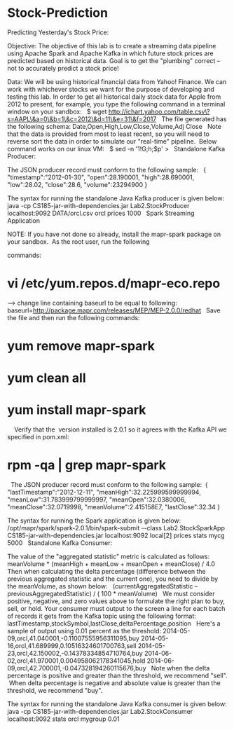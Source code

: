 # Stock-Prediction

Predicting Yesterday's Stock Price:

Objective:
The objective of this lab is to create a streaming data pipeline using Apache Spark and Apache Kafka in which future stock prices are predicted based on historical data. Goal is to get the "plumbing" correct – not to accurately predict a stock price!

Data:
We will be using historical financial data from Yahoo! Finance. We can work with whichever stocks we want for the purpose of developing and testing this lab. In order to get all historical daily stock data for Apple from 2012 to present, for example, you type the following command in a terminal window on your sandbox:
 
$ wget http://ichart.yahoo.com/table.csv\?s=AAPL\&a=0\&b=1\&c=2012\&d=11\&e=31\&f=2017
 
The file generated has the following schema:
Date,Open,High,Low,Close,Volume,Adj Close
 
Note that the data is provided from most to least recent, so you will need to reverse sort the data in order to simulate our "real-time" pipeline.  Below command works on our linux VM:
 
$ sed -n '1!G;h;$p' <input-file> > <output-file>
 
Standalone Kafka Producer:

The JSON producer record must conform to the following sample:
 
{
"timestamp":"2012-01-30",
"open":28.190001,
"high":28.690001,
"low":28.02,
"close":28.6,
"volume":23294900
}

The syntax for running the standalone Java Kafka producer is given below:
java -cp CS185-jar-with-dependencies.jar Lab2.StockProducer localhost:9092 DATA/orcl.csv orcl prices 1000
 
Spark Streaming Application

NOTE: If you have not done so already, install the mapr-spark package on your sandbox.  As the root user, run the following 

commands:
# vi /etc/yum.repos.d/mapr-eco.repo
--> change line containing baseurl to be equal to following:
baseurl=http://package.mapr.com/releases/MEP/MEP-2.0.0/redhat
 
Save the file and then run the following commands:
# yum remove mapr-spark
# yum clean all
# yum install mapr-spark
 
 
Verify that the  version installed is 2.0.1 so it agrees with the Kafka API we specified in pom.xml:
# rpm -qa | grep mapr-spark
 
The JSON producer record must conform to the following sample: 
{
"lastTimestamp":"2012-12-11",
"meanHigh":32.225999599999994,
"meanLow":31.783999799999997,
"meanOpen":32.0380006,
"meanClose":32.0719998,
"meanVolume":2.415158E7,
"lastClose":32.34
}

The syntax for running the Spark application is given below:
/opt/mapr/spark/spark-2.0.1/bin/spark-submit --class Lab2.StockSparkApp CS185-jar-with-dependencies.jar localhost:9092 local[2] prices stats mycg 5000
 
Standalone Kafka Consumer:

The value of the "aggregated statistic" metric is calculated as follows:
 
meanVolume * (meanHigh + meanLow + meanOpen + meanClose) / 4.0
 
Then when calculating the delta percentage (difference between the previous aggregated statistic and the current one), you need to divide by the meanVolume, as shown below:
 
(currentAggregatedStatistic – previousAggregatedStatistic) / ( 100 * meanVolume)
 
We must consider positive, negative, and zero values above to formulate the right plan to buy, sell, or hold.
Your consumer must output to the screen a line for each batch of records it gets from the Kafka topic using the following format:
lastTimestamp,stockSymbol,lastClose,deltaPercentage,position
 
Here's a sample of output using 0.01 percent as the threshold:
2014-05-09,orcl,41.040001,-0.11007555956311095,buy
2014-05-16,orcl,41.689999,0.10516324601700763,sell
2014-05-23,orcl,42.150002,-0.14378334854710764,buy
2014-06-02,orcl,41.970001,0.004958062178341045,hold
2014-06-09,orcl,42.700001,-0.047328194260115676,buy
 
Note when the delta percentage is positive and greater than the threshold, we recommend "sell".  When delta percentage is negative and absolute value is greater than the threshold, we recommend "buy".

The syntax for running the standalone Java Kafka consumer is given below:
java -cp CS185-jar-with-dependencies.jar Lab2.StockConsumer localhost:9092 stats orcl mygroup 0.01
